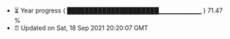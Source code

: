 - ⏳ Year progress { █████████████████████▁▁▁▁▁▁▁▁▁ } 71.47 %
- ⏰ Updated on Sat, 18 Sep 2021 20:20:07 GMT


